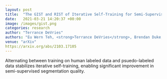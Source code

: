 ```yaml
---
layout: post
title:  "The GIST and RIST of Iterative Self-Training for Semi-Supervised Segmentation"
date:   2021-03-21 14:20:37 +00:00
image: /images/gist.png
categories: research
author: "Terrance DeVries"
authors: "Eu Wern Teh, <strong>Terrance DeVries</strong>, Brendan Duke, Ruowei Jiang, Parham Aarabi, Graham W. Taylor"
venue: "arXiv"
https://arxiv.org/abs/2103.17105
---
```

Alternating between training on human labeled data and psuedo-labeled data stabilizes iterative self-training, enabling significant improvement in semi-supervised segmentation quality.